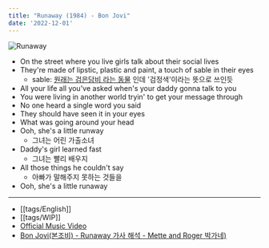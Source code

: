 ```yaml
---
title: "Runaway (1984) - Bon Jovi"
date: '2022-12-01'
---
```

![Runaway](https://upload.wikimedia.org/wikipedia/en/9/9d/Bon_Jovi_Runaway.JPG)
- On the street where you live girls talk about their social lives
- They're made of lipstic, plastic and paint, a touch of sable in their eyes
	- sable: [원래는 검은담비 라는 동물](https://en.wikipedia.org/wiki/Sable) 인데 '검정색'이라는 뜻으로 쓰인듯
- All your life all you've asked when's your daddy gonna talk to you
- You were living in another world tryin' to get your message through
- No one heard a single word you said
- They should have seen it in your eyes
- What was going around your head
- Ooh, she's a little runway
	- 그녀는 어린 가출소녀
- Daddy's girl learned fast
	- 그녀는 빨리 배우지
- All those things he couldn't say
	- 아빠가 말해주지 못하는 것들을
- Ooh, she's a little runaway

---
- [[tags/English]]
- [[tags/WIP]]
- [Official Music Video](https://youtu.be/s86K-p089R8)
- [Bon Jovi(본조비) - Runaway 가사 해석 - Mette and Roger 박가네)](https://blog.naver.com/qkrshrgud/220771423786)